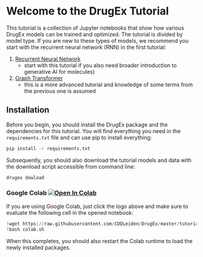 # Welcome to the DrugEx Tutorial

This tutorial is a collection of Jupyter notebooks that show how various DrugEx models can be trained and optimized. The tutorial is divided by model type. If you are new to these types of models, we recommend you start with the recurrent neural network (RNN) in the first tutorial:

1. [Recurrent Neural Network](Sequence-RNN.ipynb) 
   - start with this tutorial if you also need broader introduction to generative AI for molecules)
2. [Graph Transformer](Graph-Transformer.ipynb)
   - this is a more advanced tutorial and knowledge of some terms from the previous one is assumed
<!-- 3. [SMILES Sequence Transformer](SMILES-Transformer.ipynb) -->

## Installation

Before you begin, you should install the DrugEx package and the dependencies for this tutorial. You will find everything you need in the `requirements.txt` file and can use pip to install everything:

```bash
pip install -r requirements.txt
```

Subsequently, you should also download the tutorial models and data with the download script accessible from command line:

```bash
drugex dowload
```

### Google Colab [![Open In Colab](https://colab.research.google.com/assets/colab-badge.svg)](https://githubtocolab.com/CDDLeiden/DrugEx/)

If you are using Google Colab, just click the logo above and make sure to evaluate the following cell in the opened notebook:

```python
!wget https://raw.githubusercontent.com/CDDLeiden/DrugEx/master/tutorial/colab.sh
!bash colab.sh
```

When this completes, you should also restart the Colab runtime to load the newly installed packages.
